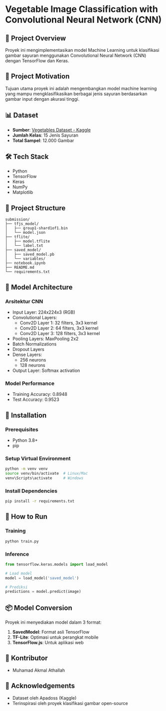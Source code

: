 
# Vegetable Image Classification with Convolutional Neural Network (CNN)

## 🥬 Project Overview
Proyek ini mengimplementasikan model Machine Learning untuk klasifikasi gambar sayuran menggunakan Convolutional Neural Network (CNN) dengan TensorFlow dan Keras.

## 🌟 Project Motivation
Tujuan utama proyek ini adalah mengembangkan model machine learning yang mampu mengklasifikasikan berbagai jenis sayuran berdasarkan gambar input dengan akurasi tinggi.

## 📊 Dataset
- **Sumber**: [Vegetables Dataset - Kaggle](https://www.kaggle.com/datasets/apadoss/vegetables-dataset)
- **Jumlah Kelas**: 15 Jenis Sayuran
- **Total Sampel**: 12.000 Gambar

## 🛠 Tech Stack
- Python
- TensorFlow
- Keras
- NumPy
- Matplotlib

## 📁 Project Structure
```
submission/
├── tfjs_model/
│   ├── group1-shard1of1.bin
│   └── model.json
├── tflite/
│   ├── model.tflite
│   └── label.txt
├── saved_model/
│   ├── saved_model.pb
│   └── variables/
├── notebook.ipynb
├── README.md
└── requirements.txt
```

## 🚀 Model Architecture
### Arsitektur CNN
- Input Layer: 224x224x3 (RGB)
- Convolutional Layers:
  - Conv2D Layer 1: 32 filters, 3x3 kernel
  - Conv2D Layer 2: 64 filters, 3x3 kernel
  - Conv2D Layer 3: 128 filters, 3x3 kernel
- Pooling Layers: MaxPooling 2x2
- Batch Normalizations
- Dropout Layers
- Dense Layers:
  - 256 neurons
  - 128 neurons
- Output Layer: Softmax activation

### Model Performance
- Training Accuracy: 0.8948
- Test Accuracy: 0.9523

## 🔧 Installation

### Prerequisites
- Python 3.8+
- pip

### Setup Virtual Environment
```bash
python -m venv venv
source venv/bin/activate  # Linux/Mac
venv\Scripts\activate     # Windows
```

### Install Dependencies
```bash
pip install -r requirements.txt
```

## 🏃 How to Run

### Training
```bash
python train.py
```

### Inference
```python
from tensorflow.keras.models import load_model

# Load model
model = load_model('saved_model')

# Prediksi
predictions = model.predict(image)
```

## 📦 Model Conversion
Proyek ini menyediakan model dalam 3 format:
1. **SavedModel**: Format asli TensorFlow
2. **TF-Lite**: Optimasi untuk perangkat mobile
3. **TensorFlow.js**: Untuk aplikasi web

## 👥 Kontributor
- Muhamad Akmal Athallah

## 🙏 Acknowledgements
- Dataset oleh Apadoss (Kaggle)
- Terinspirasi oleh proyek klasifikasi gambar open-source
